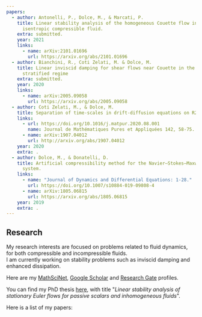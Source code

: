 ```yaml
---
papers:
  - author: Antonelli, P., Dolce, M., & Marcati, P.
    title: Linear stability analysis of the homogeneous Couette flow in a 2D
      isentropic compressible fluid.
    extra: submitted.
    year: 2021
    links:
      - name: arXiv:2101.01696
        url: https://arxiv.org/abs/2101.01696
  - author: Bianchini, R., Coti Zelati, M. & Dolce, M.
    title: Linear inviscid damping for shear flows near Couette in the 2D stably
      stratified regime
    extra: submitted.
    year: 2020
    links:
      - name: arXiv:2005.09058
        url: https://arxiv.org/abs/2005.09058
  - author: Coti Zelati, M., & Dolce, M.
    title: Separation of time-scales in drift-diffusion equations on R2
    links:
      - url: https://doi.org/10.1016/j.matpur.2020.08.001
        name: Journal de Mathématiques Pures et Appliquées 142, 58-75.
      - name: arXiv:1907.04012
        url: http://arxiv.org/abs/1907.04012
    year: 2020
    extra: .
  - author: Dolce, M., & Donatelli, D.
    title: Artificial compressibility method for the Navier–Stokes–Maxwell–Stefan
      system.
    links:
      - name: "Journal of Dynamics and Differential Equations: 1-28."
        url: https://doi.org/10.1007/s10884-019-09808-4
      - name: arXiv:1805.06815
        url: https://arxiv.org/abs/1805.06815
    year: 2019
    extra: .
---
```

## Research

My research interests are focused on problems related to fluid dynamics,
for both compressible and incompressible fluids.\
I am currently working on stability problems such as inviscid damping
and enhanced dissipation.

Here are my [MathSciNet](https://mathscinet.ams.org/mathscinet/search/author.html?mrauthid=1400737), [Google Scholar](https://scholar.google.com/citations?user=0sJTT28AAAAJ&hl=en) and [Research Gate](https://www.researchgate.net/profile/Michele_Dolce) profiles.

You can find my PhD thesis [here](https://iris.gssi.it/handle/20.500.12571/15111#.YAM8auj7RPY), with title "*Linear stability analysis of stationary Euler flows for passive scalars and inhomogeneous fluids*". 

Here is a list of my papers: